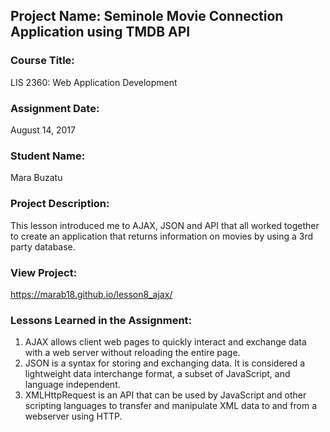## Project Name:  Seminole Movie Connection Application using TMDB API

### Course Title:
LIS 2360:  Web Application Development

### Assignment Date:  
August 14, 2017

### Student Name:  
Mara Buzatu

### Project Description:
This lesson introduced me to AJAX, JSON and API that all worked together to create an application that returns information on movies by using a 3rd party database.

### View Project:
https://marab18.github.io/lesson8_ajax/

### Lessons Learned in the Assignment:
1. AJAX allows client web pages to quickly interact and exchange data with a web server without reloading the entire page.
2. JSON is a syntax for storing and exchanging data.  It is considered a lightweight data interchange format, a subset of JavaScript, and language independent.
3. XMLHttpRequest is an API that can be used by JavaScript and other scripting languages to transfer and manipulate XML data to and from a webserver using HTTP.
